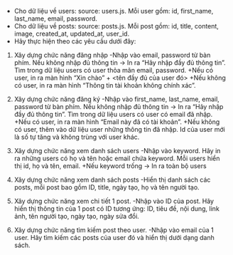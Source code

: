 - Cho dữ liệu về users: source: users.js. Mỗi user gồm: id, first_name, last_name, email, password.
- Cho dữ liệu về posts: source: posts.js. Mỗi post gồm: id, title, content, image, created_at, updated_at, user_id.
- Hãy thực hiện theo các yêu cầu dưới đây:

1. Xây dựng chức năng đăng nhập
-Nhập vào email, password từ bàn phím. Nếu không nhập đủ thông tin → In ra “Hãy nhập đầy đủ thông tin”. Tìm trong dữ liệu users có user thỏa mãn email, password.
    +Nếu có user, in ra màn hình “Xin chào” + <tên đầy đủ của user đó>
    +Nếu không có user, in ra màn hình “Thông tin tài khoản không chính xác”.

2. Xây dựng chức năng đăng ký
-Nhập vào first_name, last_name, email, password từ bàn phím. Nếu không nhập đủ thông tin → In ra “Hãy nhập đầy đủ thông tin”. Tìm trong dữ liệu users có user có email đã nhập.
    +Nếu có user, in ra màn hình “Email này đã có tài khoản”.
    +Nếu không có user, thêm vào dữ liệu user những thông tin đã nhập. Id của user mới là số tự tăng và không trùng với user khác. 

3. Xây dựng chức năng xem danh sách users
-Nhập vào keyword. Hãy in ra những users có họ và tên hoặc email chứa keyword. Mỗi users hiển thị id, họ và tên, email.
    +Nếu keyword trống → In ra toàn bộ users

4. Xây dựng chức năng xem danh sách posts
-Hiển thị danh sách các posts, mỗi post bao gồm ID, title, ngày tạo, họ và tên người tạo.

5. Xây dựng chức năng xem chi tiết 1 post.
-Nhập vào ID của post. Hãy hiển thị thông tin của 1 post có ID tương ứng: ID, tiêu đề, nội dung, link ảnh, tên người tạo, ngày tạo, ngày sửa đổi.

6. Xây dựng chức năng tìm kiếm post theo user.
-Nhập vào email của 1 user. Hãy tìm kiếm các posts của user đó và hiển thị dưới dạng danh sách.
